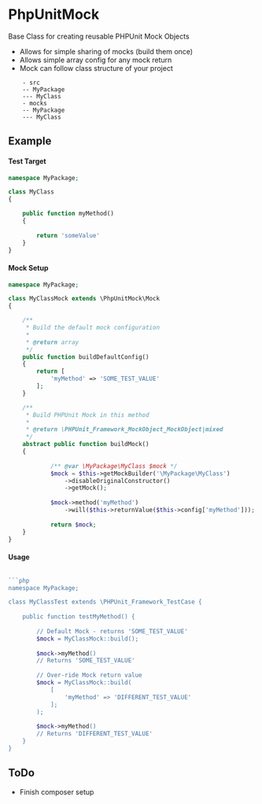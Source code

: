 PhpUnitMock
===========

Base Class for creating reusable PHPUnit Mock Objects
- Allows for simple sharing of mocks (build them once)
- Allows simple array config for any mock return
- Mock can follow class structure of your project

```
    - src
    -- MyPackage
    --- MyClass
    - mocks
    -- MyPackage
    --- MyClass
```

## Example ##


#### Test Target ####

```php
namespace MyPackage;

class MyClass 
{

    public function myMethod() 
    {
    
        return 'someValue'
    }
}
```

#### Mock Setup ####

```php
namespace MyPackage;

class MyClassMock extends \PhpUnitMock\Mock 
{

    /**
     * Build the default mock configuration
     *
     * @return array
     */
    public function buildDefaultConfig()
    {
        return [
            'myMethod' => 'SOME_TEST_VALUE'
        ];
    }

    /**
     * Build PHPUnit Mock in this method
     *
     * @return \PHPUnit_Framework_MockObject_MockObject|mixed
     */
    abstract public function buildMock() 
    {
    
            /** @var \MyPackage\MyClass $mock */
            $mock = $this->getMockBuilder('\MyPackage\MyClass')
                ->disableOriginalConstructor()
                ->getMock();
    
            $mock->method('myMethod')
                ->will($this->returnValue($this->config['myMethod']));
                
            return $mock;
    }
}
```

#### Usage ####

```php

```php
namespace MyPackage;

class MyClassTest extends \PHPUnit_Framework_TestCase {
    
    public function testMyMethod() {
    
        // Default Mock - returns 'SOME_TEST_VALUE'
        $mock = MyClassMock::build();
        
        $mock->myMethod()
        // Returns 'SOME_TEST_VALUE'
        
        // Over-ride Mock return value
        $mock = MyClassMock::build(
            [
                'myMethod' => 'DIFFERENT_TEST_VALUE'
            ];
        );
        
        $mock->myMethod()
        // Returns 'DIFFERENT_TEST_VALUE'
    }
}

```

## ToDo ##

- Finish composer setup
